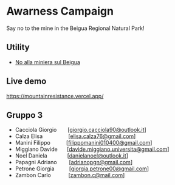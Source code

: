 # Awarness Campaign

Say no to the mine in the Beigua Regional Natural Park!

## Utility

- [No alla miniera sul Beigua](https://noallaminierasulbeigua.it/)

## Live demo

<https://mountainresistance.vercel.app/>


## Gruppo 3

- Cacciola Giorgio &emsp;&ensp; [giorgio.cacciola90@outlook.it]
- Calza Elisa &emsp;&emsp; &emsp; &emsp;[elisa.calza76@gmail.com]
- Manini Filippo&emsp;&emsp;&emsp;[filippomanini010400@gmail.com]
- Miggiano Davide &emsp;&ensp;[davide.miggiano.universita@gmail.com]
- Noel Daniela &emsp;&emsp;&emsp;&ensp;[danielanoel@outlook.it]
- Papagni Adriano &emsp;&emsp;[adrianopgn@gmail.com]
- Petrone Giorgia &emsp;&emsp;&ensp;[giorgia.petrone00@gmail.com]
- Zambon Carlo &emsp;&emsp;&emsp;[zambon.c@mail.com]
